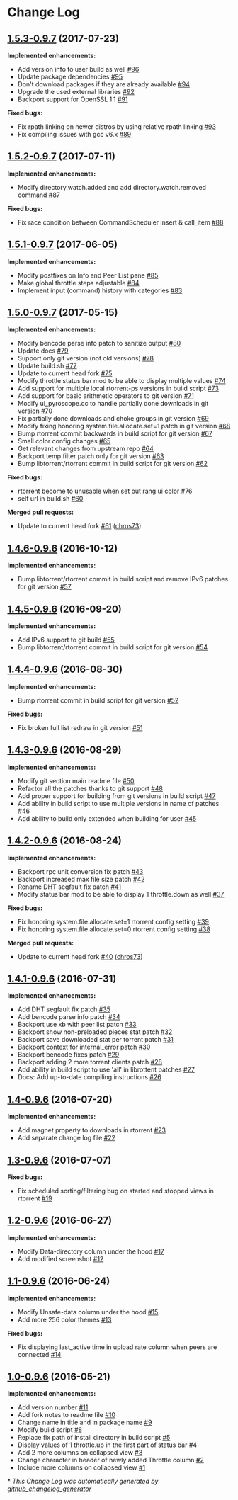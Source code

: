 # Change Log

## [1.5.3-0.9.7](https://github.com/chros73/rtorrent-ps/tree/1.5.3-0.9.7) (2017-07-23)
**Implemented enhancements:**

- Add version info to user build as well [\#96](https://github.com/chros73/rtorrent-ps/issues/96)
- Update package dependencies [\#95](https://github.com/chros73/rtorrent-ps/issues/95)
- Don't download packages if they are already available [\#94](https://github.com/chros73/rtorrent-ps/issues/94)
- Upgrade the used external libraries [\#92](https://github.com/chros73/rtorrent-ps/issues/92)
- Backport support for OpenSSL 1.1 [\#91](https://github.com/chros73/rtorrent-ps/issues/91)

**Fixed bugs:**

- Fix rpath linking on newer distros by using relative rpath linking [\#93](https://github.com/chros73/rtorrent-ps/issues/93)
- Fix compiling issues with gcc v6.x [\#89](https://github.com/chros73/rtorrent-ps/issues/89)

## [1.5.2-0.9.7](https://github.com/chros73/rtorrent-ps/tree/1.5.2-0.9.7) (2017-07-11)
**Implemented enhancements:**

- Modify directory.watch.added and add directory.watch.removed command [\#87](https://github.com/chros73/rtorrent-ps/issues/87)

**Fixed bugs:**

- Fix race condition between CommandScheduler insert & call\_item [\#88](https://github.com/chros73/rtorrent-ps/issues/88)

## [1.5.1-0.9.7](https://github.com/chros73/rtorrent-ps/tree/1.5.1-0.9.7) (2017-06-05)
**Implemented enhancements:**

- Modify postfixes on Info and Peer List pane [\#85](https://github.com/chros73/rtorrent-ps/issues/85)
- Make global throttle steps adjustable [\#84](https://github.com/chros73/rtorrent-ps/issues/84)
- Implement input \(command\) history with categories [\#83](https://github.com/chros73/rtorrent-ps/issues/83)

## [1.5.0-0.9.7](https://github.com/chros73/rtorrent-ps/tree/1.5.0-0.9.7) (2017-05-15)
**Implemented enhancements:**

- Modify bencode parse info patch to sanitize output [\#80](https://github.com/chros73/rtorrent-ps/issues/80)
- Update docs [\#79](https://github.com/chros73/rtorrent-ps/issues/79)
- Support only git version \(not old versions\) [\#78](https://github.com/chros73/rtorrent-ps/issues/78)
- Update build.sh [\#77](https://github.com/chros73/rtorrent-ps/issues/77)
- Update to current head fork [\#75](https://github.com/chros73/rtorrent-ps/issues/75)
- Modify throttle status bar mod to be able to display multiple values [\#74](https://github.com/chros73/rtorrent-ps/issues/74)
- Add support for multiple local rtorrent-ps versions in build script [\#73](https://github.com/chros73/rtorrent-ps/issues/73)
- Add support for basic arithmetic operators to git version [\#71](https://github.com/chros73/rtorrent-ps/issues/71)
- Modify ui\_pyroscope.cc to handle partially done downloads in git version [\#70](https://github.com/chros73/rtorrent-ps/issues/70)
- Fix partially done downloads and choke groups in git version [\#69](https://github.com/chros73/rtorrent-ps/issues/69)
- Modify fixing honoring system.file.allocate.set=1 patch in git version [\#68](https://github.com/chros73/rtorrent-ps/issues/68)
- Bump rtorrent commit backwards in build script for git version [\#67](https://github.com/chros73/rtorrent-ps/issues/67)
- Small color config changes [\#65](https://github.com/chros73/rtorrent-ps/issues/65)
- Get relevant changes from upstream repo [\#64](https://github.com/chros73/rtorrent-ps/issues/64)
- Backport temp filter patch only for git version [\#63](https://github.com/chros73/rtorrent-ps/issues/63)
- Bump libtorrent/rtorrent commit in build script for git version [\#62](https://github.com/chros73/rtorrent-ps/issues/62)

**Fixed bugs:**

- rtorrent become to unusable when set out rang ui color [\#76](https://github.com/chros73/rtorrent-ps/issues/76)
- self url in build.sh [\#60](https://github.com/chros73/rtorrent-ps/issues/60)

**Merged pull requests:**

- Update to current head fork [\#61](https://github.com/chros73/rtorrent-ps/pull/61) ([chros73](https://github.com/chros73))

## [1.4.6-0.9.6](https://github.com/chros73/rtorrent-ps/tree/1.4.6-0.9.6) (2016-10-12)
**Implemented enhancements:**

- Bump libtorrent/rtorrent commit in build script and remove IPv6 patches for git version [\#57](https://github.com/chros73/rtorrent-ps/issues/57)

## [1.4.5-0.9.6](https://github.com/chros73/rtorrent-ps/tree/1.4.5-0.9.6) (2016-09-20)
**Implemented enhancements:**

- Add IPv6 support to git build [\#55](https://github.com/chros73/rtorrent-ps/issues/55)
- Bump libtorrent/rtorrent commit in build script for git version [\#54](https://github.com/chros73/rtorrent-ps/issues/54)

## [1.4.4-0.9.6](https://github.com/chros73/rtorrent-ps/tree/1.4.4-0.9.6) (2016-08-30)
**Implemented enhancements:**

- Bump rtorrent commit in build script for git version [\#52](https://github.com/chros73/rtorrent-ps/issues/52)

**Fixed bugs:**

- Fix broken full list redraw in git version [\#51](https://github.com/chros73/rtorrent-ps/issues/51)

## [1.4.3-0.9.6](https://github.com/chros73/rtorrent-ps/tree/1.4.3-0.9.6) (2016-08-29)
**Implemented enhancements:**

- Modify git section main readme file [\#50](https://github.com/chros73/rtorrent-ps/issues/50)
- Refactor all the patches thanks to git support [\#48](https://github.com/chros73/rtorrent-ps/issues/48)
- Add proper support for building from git versions in build script [\#47](https://github.com/chros73/rtorrent-ps/issues/47)
- Add ability in build script to use multiple versions in name of patches [\#46](https://github.com/chros73/rtorrent-ps/issues/46)
- Add ability to build only extended when building for user [\#45](https://github.com/chros73/rtorrent-ps/issues/45)

## [1.4.2-0.9.6](https://github.com/chros73/rtorrent-ps/tree/1.4.2-0.9.6) (2016-08-24)
**Implemented enhancements:**

- Backport rpc unit conversion fix patch [\#43](https://github.com/chros73/rtorrent-ps/issues/43)
- Backport increased max file size patch [\#42](https://github.com/chros73/rtorrent-ps/issues/42)
- Rename DHT segfault fix patch [\#41](https://github.com/chros73/rtorrent-ps/issues/41)
- Modify status bar mod to be able to display 1 throttle.down as well [\#37](https://github.com/chros73/rtorrent-ps/issues/37)

**Fixed bugs:**

- Fix honoring system.file.allocate.set=1 rtorrent config setting [\#39](https://github.com/chros73/rtorrent-ps/issues/39)
- Fix honoring system.file.allocate.set=0 rtorrent config setting [\#38](https://github.com/chros73/rtorrent-ps/issues/38)

**Merged pull requests:**

- Update to current head fork [\#40](https://github.com/chros73/rtorrent-ps/pull/40) ([chros73](https://github.com/chros73))

## [1.4.1-0.9.6](https://github.com/chros73/rtorrent-ps/tree/1.4.1-0.9.6) (2016-07-31)
**Implemented enhancements:**

- Add DHT segfault fix patch [\#35](https://github.com/chros73/rtorrent-ps/issues/35)
- Add bencode parse info patch [\#34](https://github.com/chros73/rtorrent-ps/issues/34)
- Backport use xb with peer list patch [\#33](https://github.com/chros73/rtorrent-ps/issues/33)
- Backport show non-preloaded pieces stat patch [\#32](https://github.com/chros73/rtorrent-ps/issues/32)
- Backport save downloaded stat per torrent patch [\#31](https://github.com/chros73/rtorrent-ps/issues/31)
- Backport context for internal\_error patch [\#30](https://github.com/chros73/rtorrent-ps/issues/30)
- Backport bencode fixes patch [\#29](https://github.com/chros73/rtorrent-ps/issues/29)
- Backport adding 2 more torrent clients patch [\#28](https://github.com/chros73/rtorrent-ps/issues/28)
- Add ability in build script to use 'all' in librottent patches [\#27](https://github.com/chros73/rtorrent-ps/issues/27)
- Docs: Add up-to-date compiling instructions [\#26](https://github.com/chros73/rtorrent-ps/issues/26)

## [1.4-0.9.6](https://github.com/chros73/rtorrent-ps/tree/1.4-0.9.6) (2016-07-20)
**Implemented enhancements:**

- Add magnet property to downloads in rtorrent [\#23](https://github.com/chros73/rtorrent-ps/issues/23)
- Add separate change log file [\#22](https://github.com/chros73/rtorrent-ps/issues/22)

## [1.3-0.9.6](https://github.com/chros73/rtorrent-ps/tree/1.3-0.9.6) (2016-07-07)
**Fixed bugs:**

- Fix scheduled sorting/filtering bug on started and stopped views in rtorrent [\#19](https://github.com/chros73/rtorrent-ps/issues/19)

## [1.2-0.9.6](https://github.com/chros73/rtorrent-ps/tree/1.2-0.9.6) (2016-06-27)
**Implemented enhancements:**

- Modify Data-directory column under the hood [\#17](https://github.com/chros73/rtorrent-ps/issues/17)
- Add modified screenshot [\#12](https://github.com/chros73/rtorrent-ps/issues/12)

## [1.1-0.9.6](https://github.com/chros73/rtorrent-ps/tree/1.1-0.9.6) (2016-06-24)
**Implemented enhancements:**

- Modify Unsafe-data column under the hood [\#15](https://github.com/chros73/rtorrent-ps/issues/15)
- Add more 256 color themes [\#13](https://github.com/chros73/rtorrent-ps/issues/13)

**Fixed bugs:**

- Fix displaying last\_active time in upload rate column when peers are connected [\#14](https://github.com/chros73/rtorrent-ps/issues/14)

## [1.0-0.9.6](https://github.com/chros73/rtorrent-ps/tree/1.0-0.9.6) (2016-05-21)
**Implemented enhancements:**

- Add version number [\#11](https://github.com/chros73/rtorrent-ps/issues/11)
- Add fork notes to readme file [\#10](https://github.com/chros73/rtorrent-ps/issues/10)
- Change name in title and in package name [\#9](https://github.com/chros73/rtorrent-ps/issues/9)
- Modify build script [\#8](https://github.com/chros73/rtorrent-ps/issues/8)
- Replace fix path of install directory in build script [\#5](https://github.com/chros73/rtorrent-ps/issues/5)
- Display values of 1 throttle.up in the first part of status bar [\#4](https://github.com/chros73/rtorrent-ps/issues/4)
- Add 2 more columns on collapsed view [\#3](https://github.com/chros73/rtorrent-ps/issues/3)
- Change character in header of newly added Throttle column [\#2](https://github.com/chros73/rtorrent-ps/issues/2)
- Include more columns on collapsed view [\#1](https://github.com/chros73/rtorrent-ps/issues/1)



\* *This Change Log was automatically generated by [github_changelog_generator](https://github.com/skywinder/Github-Changelog-Generator)*